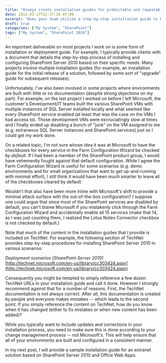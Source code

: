 ```yaml
---
title: "Always create installation guides for predictable and repeatable deployments"
date: 2012-03-17T22:37:26-07:00
excerpt: "Does your team utilize a step-by-step installation guide to build and deploy various environments, or do the Development, Test, and Release Management folks simply \"wing it\"? I certainly hope it's not the latter."
draft: true
categories: ["My System", "SharePoint"]
tags: ["My System", "SharePoint 2010"]
---
```


An important deliverable on most projects I work on is some form of installation
or deployment guide. For example, I typically provide clients with a document
that details the step-by-step process of installing and configuring SharePoint
Server 2010 based on their specific needs. Many projects involve multiple installation
guides (for example, an installation guide for the initial release of a solution,
followed by some sort of "upgrade" guide for subsequent releases).

Unfortunately, I've also been involved in some projects where environments
are built with little or no documentation (despite strong objections on my part).
For example, on the last project I worked on before I left Microsoft, the customer's
Development/IT teams built the various SharePoint VMs with multiple instances
of SQL Server installed locally and what seemed like every SharePoint service
enabled (at least that was the case on the VMs I had access to). Those development
VMs were excruciatingly slow at times and I finally ended up disabling a bunch
of "junk" on the VM assigned to me (e.g. extraneous SQL Server instances and
SharePoint services) just so I could get my work done.

On a related topic, I'm not sure whose idea it was at Microsoft to have the
checkboxes for every service in the Farm Configuration Wizard be checked *by default*. If I had been a member of the SharePoint product group, I would
have vehemently fought against that default configuration. While I agree the
Farm Configuration Wizard is useful for some scenarios (e.g. demo environments
and for small organizations that want to get up-and-running with minimal effort),
I still think it would have been much smarter to leave all of the checkboxes
cleared by default.

Wouldn't that also have been more inline with Microsoft's shift to provide
a minimal attack surface with the out-of-the-box configuration? I suppose one
could argue that since most of the SharePoint services are disabled by default,
you can't blame Microsoft if you mistakenly click through the Farm Configuration
Wizard and accidentally enable all 15 services (make that 14, as I was just
counting them, I realized the Lotus Notes Connector checkbox is not checked
by default.)

Note that much of the content in the installation guides that I provide is
included on TechNet. For example, the following section of TechNet provides
step-by-step procedures for installing SharePoint Server 2010 in various scenarios:

<cite>Deployment scenarios (SharePoint Server 2010)</cite>
[http://technet.microsoft.com/en-us/library/cc303424.aspx](http://technet.microsoft.com/en-us/library/cc303424.aspx)

Consequently you might be tempted to simply reference a few dozen TechNet
URLs in your installation guide and call it done. However I strongly recommend
against that for a number of reasons. First, the TechNet documentation is not
always correct. After all, this documentation is created by people and everyone
makes mistakes -- which leads to the second point. If you simply reference the
content on TechNet, how do you know when it has changed (either to fix mistakes
or when new content has been added)?

While you typically want to include updates and corrections in your installation
process, you need to make sure this is done according to *your* change
management process -- not Microsoft's. This will help ensure that all of your
environments are built and configured in a consistent manner.

In my next post, I will provide a sample installation guide for an extranet
solution based on SharePoint Server 2010 and Office Web Apps.

